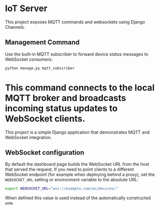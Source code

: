# IoT Server

This project exposes MQTT commands and websockets using Django Channels.

## Management Command

Use the built-in MQTT subscriber to forward device status messages to WebSocket consumers:

```bash
python manage.py mqtt_subscriber
```

This command connects to the local MQTT broker and broadcasts incoming status updates to WebSocket clients.
=======
This project is a simple Django application that demonstrates MQTT and WebSocket integration.

## WebSocket configuration

By default the dashboard page builds the WebSocket URL from the host that
served the request. If you need to point clients to a different WebSocket
endpoint (for example when deploying behind a proxy), set the `WEBSOCKET_URL`
setting or environment variable to the absolute URL:

```bash
export WEBSOCKET_URL="wss://example.com/ws/devices/"
```

When defined this value is used instead of the automatically constructed one.

